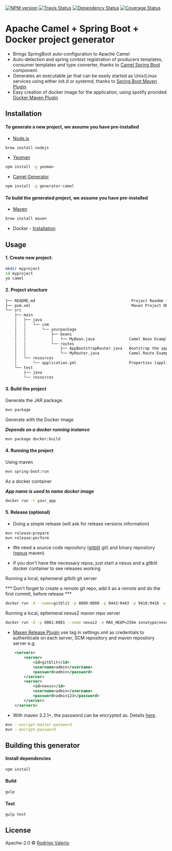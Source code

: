 [![NPM version][npm-image]][npm-url] [![Travis Status][travis-image]][travis-url] [![Dependency Status][daviddm-image]][daviddm-url] [![Coverage Status][coveralls-image]][coveralls-url]

# Apache Camel + Spring Boot + Docker project generator

 * Brings SpringBoot auto-configuration to Apache Camel
 * Auto-detection and spring context registration of producers templates, consumer templates and type converter, thanks to [Camel Spring Boot](http://camel.apache.org/spring-boot.html) component.
 * Generates an executable jar that can be easily started as Unix/Linux services using either init.d or systemd, thanks to [Spring Boot Maven Plugin](http://docs.spring.io/spring-boot/docs/1.4.0.RELEASE/maven-plugin/index.html).
 * Easy creation of docker image for the application, using spotify provided [Docker Maven Plugin](https://github.com/spotify/docker-maven-plugin)


## Installation

#### To generate a new project, we assume you have pre-installed

 - [Node.js](https://nodejs.org/)

```bash
brew install nodejs
``` 

 - [Yeoman](http://yeoman.io)

```bash
npm install -g yeoman
```

 - [Camel Generator](https://github.com/rsvalerio/generator-camel)

```bash
npm install -g generator-camel
```

#### To build the generated project, we assume you have pre-installed
 - [Maven](http://maven.apache.org/)

```bash
brew install maven
```

 - Docker - [Installation](https://docs.docker.com/engine/installation/)


## Usage

#### 1. Create new project:

```bash
mkdir myproject
cd myproject
yo camel
```

#### 2. Project structure

```bash
├── README.md                                          Project Readme file
├── pom.xml                                            Maven Project Object Model file
└── src
    ├── main
    │   ├── java
    │   │   └── com
    │   │       └── yourpackage
    │   │           ├── beans
    │   │           │   └── MyBean.java               Camel Bean Example
    │   │           └── routes
    │   │               ├── AppBootstrapRouter.java   Bootstrap the app
    │   │               └── MyRouter.java             Camel Route Example
    │   └── resources
    │       └── application.yml                       Properties (application.properties) file
    └── test
        ├── java
        └── resources
```

#### 3. Build the project

Generate the JAR package.

```bash
mvn package
```

Generate with the Docker image

***Depends on a docker running instance***

```bash
mvn package docker:build
```

#### 4. Running the project


Using maven

```bash
mvn spring-boot:run
```

As a docker container

***App name is used to name docker image***

```bash
docker run -t your_app
```

#### 5. Release (optional)

 * Doing a simple release (will ask for release versions information)
```bash
mvn release:prepare
mvn release:perform
```

 * We need a source code repository ([gitblit](http://gitblit.com/) git) and binary repository ([nexus](https://www.sonatype.com/nexus-repository-oss) maven).

 * If you don't have the necessary repos, just start a nexus and a gitblit docker container to see releases working

Running a local, ephemeral gitblit git server

*** Don't forget to create a remote git repo, add it as a remote and do the first commit, before release ***

```bash
docker run -d --name=gitblit -p 8080:8080 -p 8443:8443 -p 9418:9418 -p 29418:29418 jacekkow/gitblit //source code repo
```

Running a local, ephemeral nexus2 maven repo server
```bash
docker run -d -p 8081:8081 --name nexus2 -e MAX_HEAP=256m sonatype/nexus
```

 * [Maven Release Plugin](http://maven.apache.org/maven-release/maven-release-plugin/) use <servers> tag in settings.xml as credentials to authenticate on each server, SCM repository and maven repository server e.g.

```xml
	<servers>
		<server>
			<id>gitblit</id>
			<username>admin</username>
			<password>admin</password>
		</server>
		<server>
			<id>nexus</id>
			<username>admin</username>
			<password>admin123</password>
		</server>
	</servers>
```

 * With maven 3.2.1+, the password can be encrypted as. Details [here](https://maven.apache.org/guides/mini/guide-encryption.html).

```bash
mvn --encrypt-master-password
mvn --encrypt-password
```


## Building this generator

#### Install dependencies
```bash
npm install
```

#### Build
```bash
gulp
```

#### Test
```bash
gulp test
```



## License

Apache-2.0 © [Rodrigo Valerio]()


[npm-image]: https://badge.fury.io/js/generator-camel.svg
[npm-url]: https://npmjs.org/package/generator-camel

[travis-image]: https://travis-ci.org/rsvalerio/generator-camel.svg?branch=master
[travis-url]: https://travis-ci.org/rsvalerio/generator-camel

[daviddm-image]: https://david-dm.org/rsvalerio/generator-camel.svg?theme=shields.io
[daviddm-url]: https://david-dm.org/rsvalerio/generator-camel

[coveralls-image]: https://coveralls.io/repos/github/rsvalerio/generator-camel/badge.png
[coveralls-url]: https://coveralls.io/github/rsvalerio/generator-camel